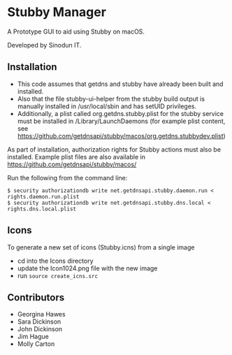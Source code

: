 # Stubby Manager

A Prototype GUI to aid using Stubby on macOS.

Developed by Sinodun IT.

## Installation

* This code assumes that getdns and stubby have already been built and installed.
* Also that the file stubby-ui-helper from the stubby build output is manually 
installed in /usr/local/sbin and has setUID privileges.
* Additionally, a plist called org.getdns.stubby.plist for the stubby service 
must be installed in /Library/LaunchDaemons (for example plist content, see
https://github.com/getdnsapi/stubby/macos/org.getdns.stubbydev.plist)

As part of installation, authorization rights for Stubby actions must also be
installed. Example plist files are also available in
https://github.com/getdnsapi/stubby/macos/

Run the following from the command line:

```
$ security authorizationdb write net.getdnsapi.stubby.daemon.run < rights.daemon.run.plist
$ security authorizationdb write net.getdnsapi.stubby.dns.local < rights.dns.local.plist
```

## Icons

To generate a new set of icons (Stubby.icns) from a single image

* cd into the Icons directory
* update the Icon1024.png file with the new image
* run `source create_icns.src`


## Contributors

* Georgina Hawes
* Sara Dickinson
* John Dickinson
* Jim Hague
* Molly Carton
